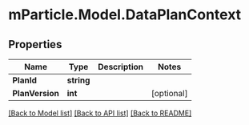# mParticle.Model.DataPlanContext
## Properties

Name | Type | Description | Notes
------------ | ------------- | ------------- | -------------
**PlanId** | **string** |  | 
**PlanVersion** | **int** |  | [optional] 

[[Back to Model list]](../README.md#documentation-for-models) [[Back to API list]](../README.md#documentation-for-api-endpoints) [[Back to README]](../README.md)

